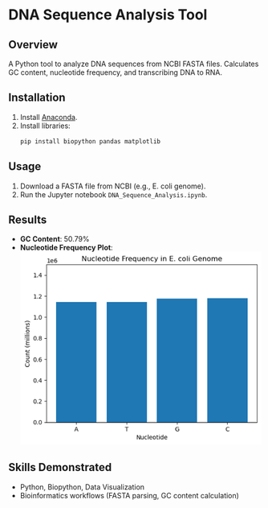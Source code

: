# DNA Sequence Analysis Tool  

## Overview  
A Python tool to analyze DNA sequences from NCBI FASTA files. Calculates GC content, nucleotide frequency, and transcribing DNA to RNA.  

## Installation  
1. Install [Anaconda](https://www.anaconda.com/products/distribution).  
2. Install libraries:  
   ```bash  
   pip install biopython pandas matplotlib  
   ```  

## Usage  
1. Download a FASTA file from NCBI (e.g., E. coli genome).  
2. Run the Jupyter notebook `DNA_Sequence_Analysis.ipynb`.  

## Results  
- **GC Content**: 50.79%  
- **Nucleotide Frequency Plot**:  
  ![Nucleotide Frequency](images/nucleotide_plot.png)  

## Skills Demonstrated  
- Python, Biopython, Data Visualization  
- Bioinformatics workflows (FASTA parsing, GC content calculation)  
